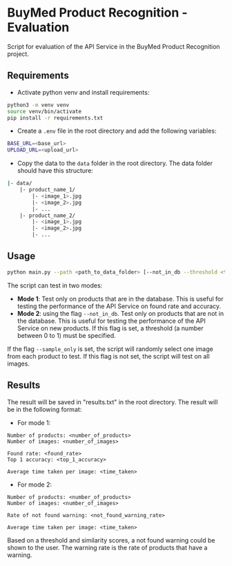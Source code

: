 # BuyMed Product Recognition - Evaluation

Script for evaluation of the API Service in the BuyMed Product Recognition project.

## Requirements

- Activate python venv and install requirements:

```bash
python3 -m venv venv
source venv/bin/activate
pip install -r requirements.txt
```

- Create a `.env` file in the root directory and add the following variables:

```bash
BASE_URL=<base_url>
UPLOAD_URL=<upload_url>
```

- Copy the data to the `data` folder in the root directory. The data folder should have this structure:

```bash
|- data/
    |- product_name_1/
        |- <image_1>.jpg
        |- <image_2>.jpg
        |- ...
    |- product_name_2/
        |- <image_1>.jpg
        |- <image_2>.jpg
        |- ...
```

## Usage

```bash
python main.py --path <path_to_data_folder> [--not_in_db --threshold <threshold>] [--sample_only]
```

The script can test in two modes:

- **Mode 1**: Test only on products that are in the database. This is useful for testing the performance of the API Service on found rate and accuracy.
- **Mode 2**: using the flag `--not_in_db`. Test only on products that are not in the database. This is useful for testing the performance of the API Service on new products. If this flag is set, a threshold (a number between 0 to 1) must be specified.

If the flag `--sample_only` is set, the script will randomly select one image from each product to test. If this flag is not set, the script will test on all images.

## Results

The result will be saved in "results.txt" in the root directory. The result will be in the following format:

- For mode 1:

```
Number of products: <number_of_products>
Number of images: <number_of_images>

Found rate: <found_rate>
Top 1 accuracy: <top_1_accuracy>

Average time taken per image: <time_taken>
```

- For mode 2:

```
Number of products: <number_of_products>
Number of images: <number_of_images>

Rate of not found warning: <not_found_warning_rate>

Average time taken per image: <time_taken>
```

Based on a threshold and similarity scores, a not found warning could be shown to the user. The warning rate is the rate of products that have a warning.
